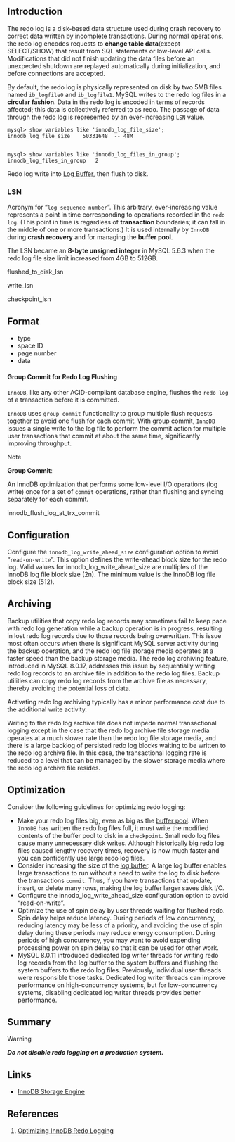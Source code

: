 ## Introduction

The redo log is a disk-based data structure used during crash recovery to correct data written by incomplete transactions. 
During normal operations, the redo log encodes requests to **change table data**(except SELECT/SHOW) that result from SQL statements or low-level API calls. 
Modifications that did not finish updating the data files before an unexpected shutdown are replayed automatically during initialization, and before connections are accepted.

By default, the redo log is physically represented on disk by two 5MB files named `ib_logfile0` and `ib_logfile1`. 
MySQL writes to the redo log files in a **circular fashion**. 
Data in the redo log is encoded in terms of records affected; this data is collectively referred to as redo. The passage of data through the redo log is represented by an ever-increasing `LSN` value.

```mysql
mysql> show variables like 'innodb_log_file_size';
innodb_log_file_size	50331648  -- 48M


mysql> show variables like 'innodb_log_files_in_group';
innodb_log_files_in_group	2
```

Redo log write into [Log Buffer](/docs/CS/DB/MySQL/memory.md?id=Log_buffer), then flush to disk.

### LSN

Acronym for “`log sequence number`”. This arbitrary, ever-increasing value represents a point in time corresponding to operations recorded in the `redo log`. 
(This point in time is regardless of **transaction** boundaries; it can fall in the middle of one or more transactions.) 
It is used internally by `InnoDB` during **crash recovery** and for managing the **buffer pool**.

The LSN became an **8-byte unsigned integer** in MySQL 5.6.3 when the redo log file size limit increased from 4GB to 512GB.

flushed_to_disk_lsn

write_lsn

checkpoint_lsn


## Format

- type
- space ID
- page number
- data

#### Group Commit for Redo Log Flushing

`InnoDB`, like any other ACID-compliant database engine, flushes the `redo log` of a transaction before it is committed.

`InnoDB` uses `group commit` functionality to group multiple flush requests together to avoid one flush for each commit. With group commit, 
`InnoDB` issues a single write to the log file to perform the commit action for multiple user transactions that commit at about the same time, significantly improving throughput.

> [!NOTE]
>
> **Group Commit**:
>
> An InnoDB optimization that performs some low-level I/O operations (log write) once for a set of `commit` operations, rather than flushing and syncing separately for each commit.


innodb_flush_log_at_trx_commit



## Configuration

Configure the `innodb_log_write_ahead_size` configuration option to avoid “`read-on-write`”. This option defines the write-ahead block size for the redo log.
Valid values for innodb_log_write_ahead_size are multiples of the InnoDB log file block size (2n). The minimum value is the InnoDB log file block size (512).

## Archiving

Backup utilities that copy redo log records may sometimes fail to keep pace with redo log generation while a backup operation is in progress, resulting in lost redo log records due to those records being overwritten.
This issue most often occurs when there is significant MySQL server activity during the backup operation, and the redo log file storage media operates at a faster speed than the backup storage media.
The redo log archiving feature, introduced in MySQL 8.0.17, addresses this issue by sequentially writing redo log records to an archive file in addition to the redo log files.
Backup utilities can copy redo log records from the archive file as necessary, thereby avoiding the potential loss of data.

Activating redo log archiving typically has a minor performance cost due to the additional write activity.

Writing to the redo log archive file does not impede normal transactional logging except in the case that the redo log archive file storage media operates at a much slower rate than the redo log file storage media, and there is a large backlog of persisted redo log blocks waiting to be written to the redo log archive file. In this case, the transactional logging rate is reduced to a level that can be managed by the slower storage media where the redo log archive file resides.

## Optimization

Consider the following guidelines for optimizing redo logging:

* Make your redo log files big, even as big as the [buffer pool](/docs/CS/DB/MySQL/memory.md?id=buffer_pool). 
  When `InnoDB` has written the redo log files full, it must write the modified contents of the buffer pool to disk in a `checkpoint`. 
  Small redo log files cause many unnecessary disk writes. 
  Although historically big redo log files caused lengthy recovery times, recovery is now much faster and you can confidently use large redo log files.
* Consider increasing the size of the [log buffer](/docs/CS/DB/MySQL/memory.md?id=Log_buffer). 
  A large log buffer enables large transactions to run without a need to write the log to disk before the transactions `commit`. 
  Thus, if you have transactions that update, insert, or delete many rows, making the log buffer larger saves disk I/O.
* Configure the innodb_log_write_ahead_size configuration option to avoid “read-on-write”.
* Optimize the use of spin delay by user threads waiting for flushed redo. Spin delay helps reduce latency. 
  During periods of low concurrency, reducing latency may be less of a priority, and avoiding the use of spin delay during these periods may reduce energy consumption. 
  During periods of high concurrency, you may want to avoid expending processing power on spin delay so that it can be used for other work.
* MySQL 8.0.11 introduced dedicated log writer threads for writing redo log records from the log buffer to the system buffers and flushing the system buffers to the redo log files. 
  Previously, individual user threads were responsible those tasks. 
  Dedicated log writer threads can improve performance on high-concurrency systems, but for low-concurrency systems, disabling dedicated log writer threads provides better performance.

## Summary

> [!WARNING]
>
> ***Do not disable redo logging on a production system.***


## Links
- [InnoDB Storage Engine](/docs/CS/DB/MySQL/InnoDB.md?id=innodb-on-disk-structures)

## References

1. [Optimizing InnoDB Redo Logging](https://dev.mysql.com/doc/refman/8.0/en/optimizing-innodb-logging.html)
